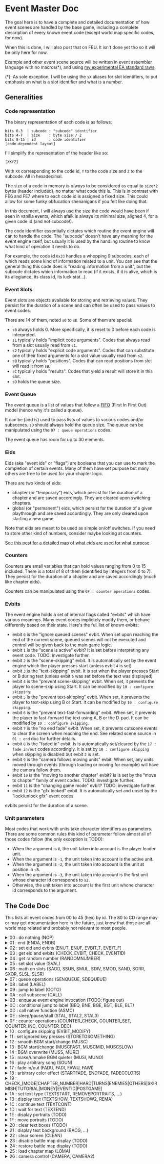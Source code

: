 # Event Master Doc

The goal here is to have a complete and detailed documentation of how event scenes are handled by the base game, including a complete description of every known event code (except world map specific codes, for now).

When this is done, I will also post that on FEU. It isn't done yet tho so it will be only here for now.

Example and other event scene source will be written in event assembler language with no macros(*), and using [my experimental EA standard raws](https://github.com/StanHash/EAStandardLibrary/tree/experimental).

(*): As sole exception, I will be using the `sX` aliases for slot identifiers, to put emphasis on what is a slot identifier and what is a number.

## Generalities

### Code representation

The binary representation of each code is as follows:

	bits 0-3  | subcode : "subcode" identifier
	bits 4-7  | size    : byte size / 2
	bits 8-15 | id      : code identifier
	[code-dependent layout]

I'll simplify the representation of the header like so:

	[XXYZ]

With `XX` corresponding to the code id, `Y` to the code size and `Z` to the subcode. All in hexadecimal.

The size of a code in memory is *always* to be considered as equal to `size*2` bytes (header included), no matter what code this is. This is in contrast with FE6 and FE7 where to each code id is assigned a fixed size. This could allow for some funky obfucation shenanigans if you felt like doing that.

In this document, I will always use the size the code would have been if seen in vanilla events, which afaik is always its minimal size, aligned 4, for a given code id (and not subcode!).

The code identifier essentially dictates which routine the event engine will can to handle the code. The "subcode" doesn't have any meaning for the event engine itself, but usually it is used by the handling routine to know what kind of operation it needs to do.

For example, the code id `0x33` handles a whopping 9 subcodes, each of which reads some kind of information related to a unit. You can see that the general thing this code does is "reading information from a unit", but the subcode dictates which information to read (if it exists, if it is alive, which is its allegiance, its class id, its luck stat...).

### Event Slots

Event slots are objects available for storing and retrieving values. They persist for the duration of a scene and can often be used to pass values to event codes.

There are 14 of them, noted `s0` to `sD`. Some of them are special:

- `s0` always holds 0. More specifically, it is reset to 0 before each code is interpreted.
- `s1` typically holds "implicit code arguments". Codes that always read from a slot usually read from `s1`.
- `s2` typically holds "explicit code arguments". Codes that can substitute one of their fixed arguments for a slot value usually read from `s2`.
- `sB` typically holds "positions". Codes that can read positions from slot will read it from `sB`.
- `sC` typically holds "results". Codes that yield a result will store it in this slot.
- `sD` holds the queue size.

### Event Queue

The event queue is a list of values that follow a [FIFO](https://en.wikipedia.org/wiki/FIFO_(computing_and_electronics)) (First In First Out) model (hence why it's called a queue).

It can be (and is) used to pass lists of values to various codes and/or subscenes. `sD` should always hold the queue size. The queue can be manipulated using the `07 : queue operations` codes.

The event queue has room for up to 30 elements.

### Eids

Eids (aka "event ids" or "flags") are booleans that you can use to mark the completion of certain events. Many of them have set purpose but many others are free to be used for your chapter logic.

There are two kinds of eids:

- chapter (or "temporary") eids, which persist for the duration of a chapter and are saved accordingly. They are cleared upon switching chapters.
- global (or "permanent") eids, which persist for the duration of a given playthrough and are saved accordingly. They are only cleared upon starting a new game.

Note that eids are meant to be used as simple on/off switches. If you need to store other kind of numbers, consider maybe looking at counters.

[See this post for a detailed map of what eids are used for what purpose](https://feuniverse.us/t/fe8-eid-glossary/4815?u=stanh).

### Counters

Counters are small variables that can hold values ranging from 0 to 15 included. There is a total of 8 of them (identified by integers from 0 to 7). They persist for the duration of a chapter and are saved accordingly (much like chapter eids).

Counters can be manipulated using the `0F : counter operations` codes.

### Evbits

The event engine holds a set of internal flags called "evbits" which have various meanings. Many event codes implictely modify them, or behave differently based on their state. Here's the full list of known evbits:

- evbit `0` is the "ignore queued scenes" evbit. When set upon reaching the end of the current scene, queued scenes will not be executed and control will be given back to the main game logic.
- evbit `1` is the "scene is active" evbit? It is set before interpreting any event code. TODO: investigate further.
- evbit `2` is the "scene-skipping" evbit. It is automatically set by the event engine which the player presses start (unless evbit `4` is set)
- evbit `3` is the "text-skipping" evbit. It is set when the player presses Start or B during text (unless evbit `5` was set before the text was displayed)
- evbit `4` is the "prevent scene-skipping" evbit. When set, it prevents the player to scene-skip using Start. It can be modified by `10 : configure skipping`.
- evbit `5` is the "prevent text-skipping" evbit. When set, it prevents the player to text-skip using B or Start. It can be modified by `10 : configure skipping`.
- evbit `6` is the "prevent text-fast-forwarding" evbit. When set, it prevents the player to fast-forward the text using A, B or the D-pad. It can be modified by `10 : configure skipping`.
- evbit `7` is the "no end fade" evbit. When set, it prevents cutscene events to clear the screen when reaching the end. See related scene source in `01 : end` doc for further details.
- evbit `8` is the "faded in" evbit. Is is automatically set/cleared by the `17 : fade in/out` codes accordingly. It is set by `10 : configure skipping` when skipping is disabled but evbit `2` is set.
- evbit `9` is the "camera follows moving units" evbit. When set, any units moved through events (through loading or moving for example) will have the camera follow them.
- evbit `10` is the "moving to another chapter" evbit? Is is set by the "move to chapter" family of event codes. TODO: investigate further.
- evbit `11` is the "changing game mode" evbit? TODO: investigate further.
- evbit `12` is the "gfx locked" evbit. It is automatically set and unset by the "lock/unlock gfx" event codes.

evbits persist for the duration of a scene.

### Unit parameters

Most codes that work with units take character identifiers as parameters. There are some common rules this kind of parameter follow almost all of those codes follow (the only exception is TODO):

- When the argument is `0`, the unit taken into account is the player leader unit.
- When the argument is `-1`, the unit taken into account is the active unit.
- When the argument is `-2`, the unit taken into account is the unit at position in `sB`.
- When the argument is `-3`, the unit taken into account is the first unit whose character id corresponds to `s2`.
- Otherwise, the unit taken into account is the first unit whone character id corresponds to the argument.

## The Code Doc

This lists all event codes from 00 to 45 (hex) by id. The 80 to CD range may or may get documentation here in the future, just know that those are all world map related and probably not relevant to most people.

<details>
<summary>00 : do nothing (NOP)</summary>

```
[0020] NOP
```

Does nothing, doesn't seem to have any use.

---

</details>

<details>
<summary>01 : end (ENDA, ENDB)</summary>

```
[0120] ENDA
[0121] ENDB
```

- `ENDA` ends active event subscene. This means that if this scene was called using the `[0A40] CALL` event code, control will be given back to the calling event scene.
- `ENDB` ends event subscene and calling subscene(s). This means that if this scene was called using the `[0A40] CALL` event code, control *won't* be given back.

If evbit `0` is set, the event engine ends immediately, reguardless of whether this scene was called or not. Queued scenes won't be run either.

If no scene is returned to, and if the current scene "type" is "chapter cutscene", a special "cleanup" event scene will be called. Here's the full source for that scene:

<details>
<summary>Cleanup Scene Source</summary>

```
scAfterEnd:
  CHECK_EVBIT 10
  BNE $0 sC s0

  CALL scAfterEnd_Clean
  GOTO 1

LABEL $0
  CALL scAfterEnd_CleanResetMap

LABEL $1
  ENDA

scAfterEnd_Clean:
  CHECK_EVBIT 8
  BNE $0 sC s0

  CHECK_EVBIT 7
  BNE $63 sC s0

  FADI 0x10

LABEL $0
  CLEAN

  FADU 0x10

LABEL $63
  ENDA

scAfterEnd_CleanResetMap:
  CHECK_EVBIT 8
  BNE $0 sC s0

  FADI 0x10

LABEL $0
  CHECK_EVBIT 11
  BEQ $1 sC s0

  CHECK_CHAPTER_NUMBER

  SADD s2 sC s0 // s2 = sC
  SCOORD sB [0, 0]

  LOMA (-1)

LABEL $1
  ENDA
```

</details>

---

</details>

<details>
<summary>02 : set eid and evbits (ENUT, ENUF, EVBIT_T, EVBIT_F)</summary>

```
[0220] EVBIT_F Evbit
[0228] EVBIT_T Evbit
[0221] ENUF Eid
[0229] ENUT Eid
```

- `EVBIT_F` clears given evbit.
- `EVBIT_T` sets given evbit.
- `ENUF` clears given eid.
- `ENUT` sets given eid.

If the argument is negative, the target evbit/eid will be read from `s2`. EA standard raws provides the parameterless `ENUF_SLOT2` and `ENUT_SLOT2` codes for convenience.

---

</details>

<details>
<summary>03 : get eid and evbits (CHECK_EVBIT, CHECK_EVENTID)</summary>

```
[0320] CHECK_EVBIT Evbit @ gets Evbit state in sC
[0321] CHECK_EVENTID Eid @ gets Eid state in sC
```

The argument is allowed to be `(-1)`, in which case the target Evbit/Eid will be read from `s2`.

---

</details>

<details>
<summary>04 : get random number (RANDOMNUMBER)</summary>

```
[0420] RANDOMNUMBER Max
```

Gets random integer in interval `[0-Max]` in `sC`.

This uses the game's primary random number generator (the same one used for battle calculations). This is contrast to FE6 and FE7 where similar codes used the secondary ("cosmetic") random number generator.

If `Max` is 0, then the result will be `0`, and no random number will be generated.

`Max` is fixed and there is no way of having it read from an event slot.

---

</details>

<details>
<summary>05 : set slot value (SVAL)</summary>

```
[0540] SVAL Slot Value
```

Sets slot content to the give value.

EA standard raws provide `SMOV` and `SETVAL` as straight alias to `SVAL`. Experimental raws provide `SCOORD slot [X, Y]` and `SPTR Slot Offset` for convenience.

Setting `s0` has no effect (it will be reset to 0 before the next code is handled).

---

</details>

<details>
<summary>06 : math on slots (SADD, SSUB, SMUL, SDIV, SMOD, SAND, SORR, SXOR, SLSL, SLSR)</summary>

```
[0620] SADD sDest sSrc1 sSrc2
[0621] SSUB sDest sSrc1 sSrc2
[0622] SMUL sDest sSrc1 sSrc2
[0623] SDIV sDest sSrc1 sSrc2
[0624] SMOD sDest sSrc1 sSrc2
[0625] SAND sDest sSrc1 sSrc2
[0626] SORR sDest sSrc1 sSrc2
[0627] SXOR sDest sSrc1 sSrc2
[0628] SLSL sDest sSrc1 sSrc2
[0629] SLSR sDest sSrc1 sSrc2
```

Stores result of various operations between slot values into destination slot.

- `SADD` stores `sSrc1 + sSrc2` in `sDest`.
- `SSUB` stores `sSrc1 - sSrc2` in `sDest`.
- `SMUL` stores `sSrc1 * sSrc2` in `sDest`.
- `SDIV` stores `sSrc1 / sSrc2` in `sDest`.
- `SMOD` stores `sSrc1 % sSrc2` in `sDest`.
- `SAND` stores `sSrc1 & sSrc2` in `sDest`.
- `SORR` stores `sSrc1 | sSrc2` in `sDest`.
- `SXOR` stores `sSrc1 ^ sSrc2` in `sDest`.
- `SLSL` stores `sSrc1 << sSrc2` in `sDest`.
- `SLSR` stores `sSrc1 >> sSrc2` in `sDest`.

Having destination as `s0` has no effect (it will be reset to 0 before the next code is handled).

All operations are done as if those were C expressions with `int`s as operands, which notably means that:

- All numbers are signed.
- Divisions round towards 0 (as opposed to down).
- Right shift is an arithmetic shift, which means that the msb aka "sign bit" will be repeated however many bits the value has been shifted (as opposed to having the extra bits filled with 0).

_**Note**: Vanilla events use `SADD sDst sSrc s0` to move the value of a slot into another._

---

</details>

<details>
<summary>07 : queue operations (SENQUEUE, SDEQUEUE)</summary>

```
[0720] SENQUEUE Slot
[0721] SENQUEUE
[0722] SDEQUEUE Slot
```

- `SENQUEUE` enqueues the value of the given slot. The parameterless variant enqueues the value of `s1`.
- `SDEQUEUE` dequeues the value in the front of the queue into the given slot.

See also the section on the event queue in `Generalities`.

---

</details>

<details>
<summary>08 : label (LABEL)</summary>

```
[0820] LABEL Identifier
```

Marks the location of a label, which is a possible target for jump codes. This code does nothing by itself.

Label lookup is done by looking for each event code from the *start* of the current scene and getting the first matching label code. Do note that only labels with the standard size of `2` will be consided for the search.

Note that the lookup doesn't check for ends and whatnot. You could very well get the game into an endless loop if you look for a label that doesn't exist! (That or jump into a completely unrelated scene which may have interesting effects).

Label identifiers are 2 bytes and can range from 0 to `$FFFF`. There is no technical requirements when it comes to identifying labels other than that.

---

</details>

<details>
<summary>09 : jump to label (GOTO) </summary>

```
[0920] GOTO Identifier
```

Jump to identified label unconditionally. For more information on how label lookup is done, see `08 : label (LABEL)`.

---

</details>

<details>
<summary>0A : call subscene (CALL)</summary>

```
[0A40] CALL TargetOffset
```

Calls the scene at given address. A "call" is done by pushing current event scene start/cursor on the event call stack and jumping to the given offset. When the called scene reaches an `ENDA` (unless specific conditions are met, see `01 : end` for details), then the pushed scene start/cursor will be restored, effectively given control back to the calling scene.

The event call stack has room for 8 start/cursor pairs.

If the target scene address is negative, the target event scene address will be read from `s2`. EA standard raws provide the parameterless `TUTORIAL_CALL` that handles just that (EA doesn't support negative "offset" values, so if you need to call a scene from a pointer in a slot using this is required).

---

</details>

<details>
<summary>0B : enqueue event engine invocation (TODO: figure out)</summary>

```
[0B40] -
[0B41] -
```

TODO: add to experimental

- `[0B40]` equeues an event engine invocation. This means that the target event scene will be called *after the current event scene ends*. If other event engine invocations are already queued, this will be put at the end of the queue (because it's a queue).
- `[0B41]` does tutorial event stuff, TODO: need to investigate further.

If TargetOffset is negative, the target event scene address will be read from `s2`.

---

</details>

<details>
<summary>0C : conditional jump to label (BEQ, BNE, BGE, BGT, BLE, BLT)</summary>

```
[0C40] BEQ Identifier Slot1 Slot2
[0C40] BNE Identifier Slot1 Slot2
[0C40] BGE Identifier Slot1 Slot2
[0C40] BGT Identifier Slot1 Slot2
[0C40] BLE Identifier Slot1 Slot2
[0C40] BLT Identifier Slot1 Slot2
```

- `BEQ` jumps to the identified label if `Slot1 == Slot2`.
- `BNE` jumps to the identified label if `Slot1 != Slot2`.
- `BGE` jumps to the identified label if `Slot1 >= Slot2`.
- `BGT` jumps to the identified label if `Slot1 > Slot2`.
- `BLE` jumps to the identified label if `Slot1 <= Slot2`.
- `BLT` jumps to the identified label if `Slot1 < Slot2`.

For more information on how label lookup is done, see `08 : label (LABEL)`.

Comparisons are done as if those were C expressions with `int` operands. Which means numbers in slots are to be considered signed.

---

</details>

<details>
<summary>0D : call native function (ASMC)</summary>

```
[0D40] ASMC FuncOffset
```

Calls native ("asm") function.

The called function will be given one argument: the pointer to the running event engine [proc](https://feuniverse.us/t/guide-doc-asm-procs-or-6cs-coroutines-threads-fibers-funky-structs-whatever/3352?u=stanh). This is useful if you need to make something that will *pause* the execution of the event engine until it is done (typically some cosmetic effect). The return value of the called function is ignored.

In C terms, this means function pointer has the following signature:

```c
void(*)(struct EventEngineProc*);
```

The `ASMC` code will *always* stop the event engine execution for the current frame. This means that every time you use `ASMC`, no matter what function you call, you will always "loose" at least one frame.

There is no way of reading the function address from a slot. `ASMC` won't do anything if the function pointer is 0.

---

</details>

<details>
<summary>0E : sleep/pause/stall (STAL, STAL2, STAL3) </summary>

```
[0E20] STAL Duration
[0E21] - Duration
[0E22] STAL2 Duration
[0E23] STAL3 Duration
```

- `STAL` will pause the scene for the given duration.
- `[0E21]` will pause the scene for the given duration. The pause will end early if evbit 3 (text-skipping) is set, or B is pressed at any point.
- `STAL2` will pause the scene for the given duration. If either the "fast game speed" option is set or the A button is held, then the "counting down" will be 4 times faster.
- `STAL3` combines the behavior of `[0E21]` and `STAL2`.

No sleeping will occur if events are currently being skipped (evbit 2 set).

There is no way of getting the duration from an event slot. If Duration is 0, the game will hang.

---

</details>

<details>
<summary>0F : counter operations (COUNTER_CHECK, COUNTER_SET, COUNTER_INC, COUNTER_DEC)</summary>

```
[0F20] COUNTER_CHECK Identifier
[0F21] COUNTER_SET Identifier Value
[0F22] COUNTER_INC Identifier
[0F23] COUNTER_DEC Identifier
```

- `COUNTER_CHECK` gets value of counter into `sC`.
- `COUNTER_SET` sets counter to given value. You cannot get this value from a slot.
- `COUNTER_INC` increments value of given counter by 1.
- `COUNTER_DEC` decrements value of given counter by 1.

See also the section on counters in `Generalities`.

`COUNTER_INC` and `COUNTER_DEC` will not allow the counter value to overflow or underflow. If the value is 0 and `COUNTER_DEC` is used, the value will still be 0. If the value is 15 and `COUNTER_INC` is used, the value will still be 15.

_**Note**: EA standard raws have provided `COUNTER_ADD` and `COUNTER_SUBSTRACT` for a while. Those do not work as advertised: They are simple increments/decrements. `COUNTER_INC` and `COUNTER_DEC` in experimental raws are aliases to those without defining the extra unused argument._

---

</details>

<details>
<summary>10 : configure skipping (EVBIT_MODIFY)</summary>

```
[1020] EVBIT_MODIFY Configuration
```

This will configure what the player is allowed to skip during a scene. This simply sets the according evbits with some additional bookkeeping.

Here's the list of allowed configuration identifiers:

- `0` allows scene skipping, dialogue skipping and dialogue fast-forwarding.
- `1` disallows scene skipping, dialogue skipping and dialogue fast-forwarding.
- `2` allows scene skipping and dialogue skipping, but disallows dialogue fast-forwarding.
- `3` disallows scene skipping, but allows dialogue skipping and dialogue fast-forwarding.
- `4` disallows scene skipping and dialogue skipping, but allows dialogue fast-forwarding.

Any configuration that isn't in this list will have the game hang.

If the configuration is nonzero, and if the player is currently skipping the scene, the "skipping" evbit (evbit 2) will be cleared and the "faded in" evbit (evbit 8) will be set.

There is no way of getting the configuration from an event slot.

_**Note**: "scene skipping" refers to pressing start to skip a scene. "dialogue skipping" refers to pressing B or start to skip a dialogue. "dialogue fast-forwarding" refers to pressing A, B or any D-pad direction to have the current text box content display entirely immediately._

---

</details>

<details>
<summary>11 : set ignored key presses (STORETOSOMETHING)</summary>

```
[1120] STORETOSOMETHING Mask
```

TODO: add better alias to experimental stdlib.

Sets global key press ignore mask. `Mask` is a bitset where each bit maps to a button of the GBA console. When a bit is set, then the corresponding button will be ignored for all purposes but the soft-reset sequence.

bit-to-button map:

	bit 0 | A button
	bit 1 | B button
	bit 2 | select button
	bit 3 | start button
	bit 4 | right D-pad button
	bit 5 | left D-pad button
	bit 6 | up D-pad button
	bit 7 | down D-pad button
	bit 8 | R button
	bit 9 | L button

You can use the EA `1100001100b` notation (`b` suffix) to make it easier to visualize in your source (this example would ignore buttons select, start, R and L).

---

</details>

<details>
<summary>12 : smooth BGM start/change (MUSC)</summary>

```
[1220] MUSC SongId @  identied by SongId
```

Transitions BGM to given song. A song id of `0x7FFF` (`INT16_MAX`) is silent.

This code stops the event engine for a single frame, but then the scene continues to be executed while the transition is occuring (no further waiting occurs).

If SongId is negative, then the song id will be read from `s2`.

---

</details>

<details>
<summary>13 : BGM start/change (MUSCFAST, MUSCMID, MUSCSLOW)</summary>

```
[1322] MUSCFAST SongId
[1324] MUSCMID SongId
[1326] MUSCSLOW SongId
```

Stops current BGM song if any, and transitions to new BGM song. A song id of `0x7FFF` (`INT16_MAX`) is silent.

- If the new BGM song is not silent, then the old BGM will be stopped immediately (no transition). If the scene is being skipped, no song switch occurs.
- If the new BGM is sient, then the old BGM will properly transitionned towards silence (unless the scene is being skipped, in which case the transition is instant).

It is the *subcode* that dictates which speed to fade the new BGM volume in. The lower the faster. As you can see above, MUSCFAST has subcode 2, MUSCMID has subcode 4 and MUSCSLOW has subcode 6. For reference, the transition speed of `[1220] MUSC` is 3.

This code stops the event engine for a single frame, but then the scene continues to be executed while the transition is occuring (no further waiting occurs).

If SongId is negative, then the song id will be read from `s2`.

---

</details>

<details>
<summary>14 : BGM overwrite (MUSS, MURE)</summary>

```
[1420] MUSS SongId
[1421] MURE Speed
```

- `MUSS` transitions BGM to given song. The previously playing BGM song is remembered.
- `MURE` transitions BGM back to remembered song at given speed. Lower "speed" means faster transition.

You can only "remember" one song. If you stack MUSSes, then only the *last* overwritten song will be "remembered". TODO: verify.

This code stops the event engine for a single frame, but then the scene continues to be executed while the transition is occuring (no further waiting occurs).

For `MUSS`, if song id is negative, then the song id will be read from `s2`. For `MURE`, there is no way of getting speed from a slot.

---

</details>

<details>
<summary>15 : make/unmake BGM quieter (MUSI, MUNO)</summary>

```
[1520] MUSI
[1521] MUNO
```

- `MUSI` transitions BGM volume down. Does nothing if scene-skipping (evbit 2 set).
- `MUNI` transitions BGM volume back to normal after `MUSI`. Transition is instant if scene-skipping (evbit 2 set).

This code stops the event engine for a single frame, but then the scene continues to be executed while the transition is occuring (no further waiting occurs).

---

</details>

<details>
<summary>16 : play arbitrary song (SOUN)</summary>

```
[1620] SOUN SongId
```

Plays identified song. Only plays song if scene is not being skipped, dialogue is not being skipped and the "sound effect" player option is set.

This code doesn't stops the event engine (no waiting occurs).

If SongId is negative, the song id is read from `s2`.

---

</details>

<details>
<summary>17 : fade in/out (FADU, FADI, FAWU, FAWI)</summary>

```
[1720] FADU Speed
[1721] FADI Speed
[1722] FAWU Speed
[1723] FAWI Speed
```

- `FADU` fades o**U**t of **D**ark. Clears evbit 8.
- `FADI` fades **I**nto **D**ark. Sets evbit 8.
- `FAWU` fades o**U**t of **W**hite. Clears evbit 8.
- `FAWI` fades **I**nto **W**hite. Sets evbit 8.

Hopefully it being said like that can make for decent mnemonics?

No fade happens if the scene is being skipped. The event engine will wait for the fade to end before continuing.

---

</details>

<details>
<summary>18 : arbitrary color effect (STARTFADE, ENDFADE, FADECOLORS)</summary>

```
[1860] STARTFADE
[1861] ENDFADE
[1862] FADECOLORS Target Speed Red Green Blue
```

TODO: figure more out

`STARTFADE` sets up the fade buffer from current palette.

`Target` is a pair of bytes: the first byte is the index of the first targetted palette, the second byte is the number of targetted palettes.

If scene-skipping or faded in, then `FADECOLORS` is instant.

---

</details>

<details>
<summary>19 : CHECK_[MODE|CHAPTER_NUMBER|HARD|TURNS|ENEMIES|OTHERS|SKIRMISH|TUTORIAL|MONEY|EVENTID|POSTGAME]</summary>

```
[1920] CHECK_MODE
[1921] CHECK_CHAPTER_NUMBER
[1922] CHECK_HARD
[1923] CHECK_TURNS
[1924] CHECK_ENEMIES
[1925] CHECK_OTHERS
[1926] CHECK_SKIRMISH
[1927] CHECK_TUTORIAL
[1928] CHECK_MONEY
[1929] CHECK_EVENTID
[192A] CHECK_POSTGAME
```

Get various information in `sC`.

- `CHECK_MODE` gets current mode identifier: 0 for "prologue" chapters, 1 for eirika route, 2 for ephraim route.
- `CHECK_CHAPTER_NUMBER` gets current chapter id. Cares for `LOMA`.
- `CHECK_HARD` gets 1 if the player is playing on difficult, 0 otherwise.
- `CHECK_TURNS` gets the current turn number as it would be displayed in the status screen. Turn changes occur between the green and blue phases.
- `CHECK_ENEMIES` gets the number of alive red units.
- `CHECK_OTHERS` gets the number of alive green units.
- `CHECK_SKIRMISH` gets 0 for story chapters, 1 for tower/ruins and 2 for skirmishes.
- `CHECK_TUTORIAL` gets 1 if the player is playing on easy, 0 otherwise.
- `CHECK_MONEY` gets the party gold amount. It gets 0 on chapter 5x.
- `CHECK_EVENTID` gets eid identifier linked to running event. That eid is what is specified in the "condition code" of the event (the `TURN`, `AFEV`, `CHAR`... that had this scene called). Gets 0 for scenes called otherwise.
- `CHECK_POSTGAME` gets 1 if the player reached postgame, 0 otherwise.

---

</details>

<details>
<summary>1A : set text type (TEXTSTART, REMOVEPORTRAITS, ...)</summary>

```
[1A20] TEXTSTART
[1A21] REMOVEPORTRAITS
[1A22] _0x1A22
[1A23] TUTORIALTEXTBOXSTART
[1A24] SOLOTEXTBOXSTART
[1A25] _0x1A25
```

TODO: add better aliases to experimental stdlib.

Sets active text type according to subcode. The text type is what dictates how codes such as `TEXTSHOW` or `BACG` behave.

- `TEXTSTART` sets text type 0, which is background-less regular dialogue.
- `REMOVEPORTRAITS` sets text type 1, which is regular dialogue with background.
- `_1A22` sets text type 2, which is CG with text (only cg background available is the lyon + twins one).
- `TUTORIALTEXTBOXSTART` sets text type 3, which is displaying text in the yellow box thing
- `SOLOTEXTBOXSTART` sets text type 4, which is displaying text in a single regular dialogue box
- `_0x1A25` sets text type 5, which is also displaying in the yellow box thing... but slightly differently? TODO: investigate

If the new text type is different from the previously active text type, this will end text interpreters and clear text and portraits. This notably means you can't use the `[Events]`/`TEXTCONT` text code to switch from one text type to another mid-dialogue (you'd need to use two different text entries to have this effect).

---

</details>

<details>
<summary>1B : display text (TEXTSHOW, TEXTSHOW2, REMA)</summary>

```
[1B20] TEXTSHOW TextId
[1B21] TEXTSHOW2 TextId
[1B22] REMA
```

`TEXTSHOW` and `TEXTSHOW2` display text according to the active text type.

- `TEXTSHOW` resets the "text-skipping" evbit (evbit `3`) before displaying text.
- `TEXTSHOW2` will only display text if the "text-skipping" evbit (evbit `3`) isn't set.

If TextId is negative, the displayed text id will be read from `s2`. If the displayed text id is zero, nothing happens.

`REMA` clears most text-related things. More precisely, it ends any active text interpreter, clears text, removes portraits and clears the "text-skipping" evbit (evbit `3`).

---

</details>

<details>
<summary>1C : continue text (TEXTCONT)</summary>

```
[1C20] TEXTCONT
```

Continues displaying current text after it has returned control to the event engine through the `[Events]` text code.

If the "scene-skipping" evbit (evbit `2`) is set, this has the same effect as `[1B22] REMA` except for clearing the "text-skipping" evbit (evbit `3`).

---

</details>

<details>
<summary>1D : wait for text (TEXTEND)</summary>

```
[1D20] TEXTEND
```

Waits for either the text to reach the end (`[X]`) or for it to temporarily return control (`[Events]`). In the latter case, use `[1C20] TEXTCONT` to resume text where it left off.

`TEXTEND` will set `sC` to the result id of any prompt within text (ex: for Yes/No the possible results will be 1/2). If the text was skipped, `sC` will be 0. It may be a good idea to prevent text-skipping and scene-skipping before displaying a text with an important prompt (see `10 : configure skipping`).

If the "scene-skipping" evbit (evbit `2`) is set, this has the same effect as `[1B22] REMA` except for clearing the "text-skipping" evbit (evbit `3`). It will also set `sC` to 0.

---

</details>

<details>
<summary>1E : display portraits (TODO)</summary>

```
[1E20] - FaceId
[1E21] - FaceId
[1E22] - FaceId
[1E23] - FaceId
[1E24] - FaceId
[1E25] - FaceId
[1E26] - FaceId
[1E27] - FaceId
```

TODO: add to experimental stdlib.

Puts a portrait on the portrait slot given by the subcode. Internally, it just executes the `[Open{FaceSlot}][LoadFace][FaceId][1]` (or `[Open{FaceSlot}][ClearFace]` when FadeId is `-2`) text codes.

- `[1E20]` puts face on slot `0` ("far left").
- `[1E21]` puts face on slot `1` ("mid left").
- `[1E22]` puts face on slot `2` ("left").
- `[1E23]` puts face on slot `3` ("right").
- `[1E24]` puts face on slot `4` ("mid right").
- `[1E25]` puts face on slot `5` ("far right").
- `[1E26]` puts face on slot `6` ("far far left").
- `[1E27]` puts face on slot `7` ("far far right").

If FaceId is `-1`, then the effective face id is read from `s2`.

If FaceId is `-2`, it has the same effect as calling `[ClearFace]` for the slot corresponding to the code. It will also clear any opened text box.

If FaceId is `-3`, all faces are cleared (reguardless of the code used).

This code doesn't wait for the face displaying/clearing transition effect is done before giving control back to the event engine. Be careful as using those and then displaying text immediately after may have interesting side effects (as there would be two dialogue engines running simultaneously). Use `STAL` if needed.

---

</details>

<details>
<summary>1F : move portraits (TODO)</summary>

```
[1F20] - From To
```

TODO: add to experimental stdlib.

Moves portrait on the `From` slot to the `To` slot (see `1E : display portraits` for how portait slots are identified). Internally, it just executes the `[Open{From}][Move{To}]` text codes.

This code doesn't wait for the face moving transition effect is done before giving control back to the event engine. Be careful as using those and then displaying text immediately after may have interesting side effects (as there would be two dialogue engines running simultaneously). Use `STAL` if needed.

---

</details>

<details>
<summary>20 : clear text boxes (TODO)</summary>

```
[2020] -
```

TODO: add to experimental stdlib.

Clears any open text box.

---

</details>

<details>
<summary>21 : display text background (BACG, ...)</summary>

```
[2140] BACG BackgroundId
[2141] _0x2141 BackgroundId TargetTextType Speed
[2142] - BackgroundId SourceColor Speed
[2143] - TargetColor Speed
```

TODO: add better aliases and more to experimental stdlib.

- `BACG` displays given background for the active text type, without transition.
- `_0x2141` will start a transition from the current background to a new background as if it was displayed for the given text type. This code doesn't switch text types after the transition, you will have to do it yourself.
  - You are not allowed to transition from a non-background text type to another non-background text type (the game will hang).
  - You *are* allowed to transition from a baground text type to a non-background text type, in which case the background id is ignored and the currently displayed background will be faded out.
- `[2142]` displays given background for active text type, and fades it in from the given color.
- `[2143]` fades the currently displayed background to the given color.

_**Note**: due to what I assume is a bug in the engine, the only background that can be displayed for text type 2 ("cg text") is the lyon/eirika/ephraim being happy scene thing._

_**Note**: Only text types 1 ("dialogue with background") and 2 ("cg text") support displaying backgrounds. If you try to display backgrounds for any other text type, the game will hang._

---

</details>

<details>
<summary>22 : clear screen (CLEAN)</summary>

```
[2220] CLEAN
```

Clears bg0 and bg1, text, portraits, reloads default font, default map sprite palettes, ui graphics, and unblocks game graphics if they were blocked.

---

</details>

<details>
<summary>23 : disable battle map display (TODO)</summary>

```
[2320] -
```

Manually disables battle map display and sets evbit `12`. This can be implicetely called by text codes for text types involving backgrounds.

More speficically, this disables map sprite display, weather effects and camera updates.

---

</details>

<details>
<summary>24 : restore battle map display (TODO)</summary>

```
[2420] -
```

Restores battle map display after `[2320]`. This can be implicitely called by text codes for text types involving backgrounds.

If evbit `12` isn't set, does nothing.

---

</details>

<details>
<summary>25 : load chapter map (LOMA)</summary>

```
[2520] LOMA ChapterId
```

Loads new map given chapter id and sets camera given position in `sB`.

The chapter number *will* be updated, so be careful! This means that after the current scene has ended, if you didn't restore the chapter via another `LOMA`, the chapter will executed as if it were the loaded chapter, not the original!

If given chapter id is negative, will load chapter id from `s2`.

---

</details>

<details>
<summary>26 : camera control (CAMERA, CAMERA2)</summary>

```
[2620] CAMERA [X, Y]
[2621] CAMERA CharId
[2628] CAMERA2 [X, Y]
[2629] CAMERA2 CharId
```

Moves the camera given coordinates. For variants taking units, will move given the unit's position.

- `CAMERA` moves the camera in such a way that the given position is on screen, and more than 2 tiles away from the edge (if possible).
- `CAMERA2` moves the camera in such a way that the given position becomes the center of the screen. Due to a bug in the vanilla engine, this can move the camera in such a way that part of "past the edge of the map" junk is visible, so be careful!

For variants taking coordinates, if both coordinates are negatve then the target position will be read from `sB`. Experimental raws provide `CAMERA_SB` and `CAMERA2_SB` for convenience.

_**Note**: "old" EA standard raws only provide `CAM1`, which is an alias for `CAMERA` for character variants, but for `CAMERA2` for position variants!_

---

</details>
